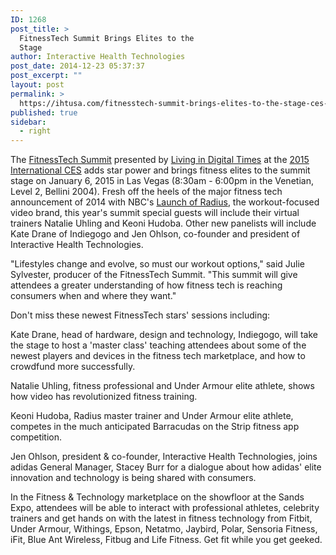 ```yaml
---
ID: 1268
post_title: >
  FitnessTech Summit Brings Elites to the
  Stage
author: Interactive Health Technologies
post_date: 2014-12-23 05:37:37
post_excerpt: ""
layout: post
permalink: >
  https://ihtusa.com/fitnesstech-summit-brings-elites-to-the-stage-ces-2015/
published: true
sidebar:
  - right
---
```

The <a href="http://www.prweb.net/Redirect.aspx?id=aHR0cDovL3Nwb3J0c2FuZGZpdG5lc3N0ZWNoLmNvbS8=" rel="nofollow">FitnessTech Summit</a> presented by <a href="http://www.prweb.net/Redirect.aspx?id=aHR0cDovL2xpdmluZ2luZGlnaXRhbHRpbWVzLmNvbS8=" rel="nofollow">Living in Digital Times</a> at the <a href="http://www.prweb.net/Redirect.aspx?id=aHR0cDovL3d3dy5jZXN3ZWIub3JnLw==" rel="nofollow">2015 International CES</a> adds star power and brings fitness elites to the summit stage on January 6, 2015 in Las Vegas (8:30am - 6:00pm in the Venetian, Level 2, Bellini 2004). Fresh off the heels of the major fitness tech announcement of 2014 with NBC's <a href="http://www.prweb.net/Redirect.aspx?id=aHR0cDovL3ZhcmlldHkuY29tLzIwMTQvZGlnaXRhbC9uZXdzL25iY3UtbGF1bmNoZXMtcmFkaXVzLWZpdG5lc3MtaW50ZXJuZXQtc3Vic2NyaXB0aW9uLXZpZGVvLXNlcnZpY2UtMTIwMTM3NTE2My8=" rel="nofollow">Launch of Radius</a>, the workout-focused video brand, this year's summit special guests will include their virtual trainers Natalie Uhling and Keoni Hudoba. Other new panelists will include Kate Drane of Indiegogo and Jen Ohlson, co-founder and president of Interactive Health Technologies.

<!--more-->

"Lifestyles change and evolve, so must our workout options," said Julie Sylvester, producer of the FitnessTech Summit. "This summit will give attendees a greater understanding of how fitness tech is reaching consumers when and where they want."

Don't miss these newest FitnessTech stars' sessions including:

Kate Drane, head of hardware, design and technology, Indiegogo, will take the stage to host a 'master class' teaching attendees about some of the newest players and devices in the fitness tech marketplace, and how to crowdfund more successfully.

Natalie Uhling, fitness professional and Under Armour elite athlete, shows how video has revolutionized fitness training.

Keoni Hudoba, Radius master trainer and Under Armour elite athlete, competes in the much anticipated Barracudas on the Strip fitness app competition.

Jen Ohlson, president &amp; co-founder, Interactive Health Technologies, joins adidas General Manager, Stacey Burr for a dialogue about how adidas' elite innovation and technology is being shared with consumers.

In the Fitness &amp; Technology marketplace on the showfloor at the Sands Expo, attendees will be able to interact with professional athletes, celebrity trainers and get hands on with the latest in fitness technology from Fitbit, Under Armour, Withings, Epson, Netatmo, Jaybird, Polar, Sensoria Fitness, iFit, Blue Ant Wireless, Fitbug and Life Fitness. Get fit while you get geeked.